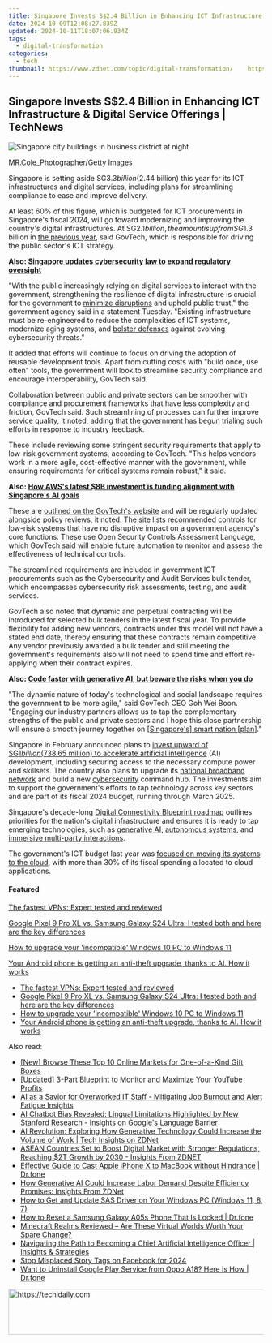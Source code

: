 ```yaml
---
title: Singapore Invests S$2.4 Billion in Enhancing ICT Infrastructure & Digital Service Offerings | TechNews
date: 2024-10-09T12:08:27.839Z
updated: 2024-10-11T18:07:06.934Z
tags:
  - digital-transformation
categories:
  - tech
thumbnail: https://www.zdnet.com/topic/digital-transformation/    https://www.zdnet.com/a/img/resize/ab9ac68599a3630d2f3f2e8a8427ebe5094b8dfc/2024/05/14/998deba2-71cb-4e53-a0bf-35cb4d463100/singapore34gettyimages-1219724477.jpg?width=170&height=128&fit=crop&auto=webp
---
```


## Singapore Invests S$2.4 Billion in Enhancing ICT Infrastructure & Digital Service Offerings | TechNews

![Singapore city buildings in business district at night](https://www.zdnet.com/a/img/resize/727523c16384beb83f0ddfd88802899257cdca03/2024/05/14/998deba2-71cb-4e53-a0bf-35cb4d463100/singapore34gettyimages-1219724477.jpg?auto=webp&width=1280)

MR.Cole\_Photographer/Getty Images

Singapore is setting aside SG$3.3 billion ($2.44 billion) this year for its ICT infrastructures and digital services, including plans for streamlining compliance to ease and improve delivery.

At least 60% of this figure, which is budgeted for ICT procurements in Singapore's fiscal 2024, will go toward modernizing and improving the country's digital infrastructures. At SG$2.1 billion, the amount is up from SG$1.3 billion in [the previous year](https://www.zdnet.com/article/singapore-focuses-ict-spend-on-cloud-applications/), said GovTech, which is responsible for driving the public sector's ICT strategy. 

**Also: [Singapore updates cybersecurity law to expand regulatory oversight](https://www.zdnet.com/article/singapore-updates-cybersecurity-law-to-expand-regulatory-oversight/)**

"With the public increasingly relying on digital services to interact with the government, strengthening the resilience of digital infrastructure is crucial for the government to [minimize disruptions](https://www.zdnet.com/article/singapore-reviews-ways-to-boost-digital-infrastructures-after-big-outage/) and uphold public trust," the government agency said in a statement Tuesday. "Existing infrastructure must be re-engineered to reduce the complexities of ICT systems, modernize aging systems, and [bolster defenses](https://www.zdnet.com/article/singapores-guidelines-to-bolster-mobile-app-security-are-optional-for-now/) against evolving cybersecurity threats."

It added that efforts will continue to focus on driving the adoption of reusable development tools. Apart from cutting costs with "build once, use often" tools, the government will look to streamline security compliance and encourage interoperability, GovTech said. 

Collaboration between public and private sectors can be smoother with compliance and procurement frameworks that have less complexity and friction, GovTech said. Such streamlining of processes can further improve service quality, it noted, adding that the government has begun trialing such efforts in response to industry feedback. 

These include reviewing some stringent security requirements that apply to low-risk government systems, according to GovTech. "This helps vendors work in a more agile, cost-effective manner with the government, while ensuring requirements for critical systems remain robust," it said. 

**Also: [How AWS's latest $8B investment is funding alignment with Singapore's AI goals](https://www.zdnet.com/article/how-awss-latest-8b-investment-is-funding-alignment-with-singapores-ai-goals/)**

These are [outlined on the GovTech's website](https://info.standards.tech.gov.sg/) and will be regularly updated alongside policy reviews, it noted. The site lists recommended controls for low-risk systems that have no disruptive impact on a government agency's core functions. These use Open Security Controls Assessment Language, which GovTech said will enable future automation to monitor and assess the effectiveness of technical controls. 

The streamlined requirements are included in government ICT procurements such as the Cybersecurity and Audit Services bulk tender, which encompasses cybersecurity risk assessments, testing, and audit services.

GovTech also noted that dynamic and perpetual contracting will be introduced for selected bulk tenders in the latest fiscal year. To provide flexibility for adding new vendors, contracts under this model will not have a stated end date, thereby ensuring that these contracts remain competitive. Any vendor previously awarded a bulk tender and still meeting the government's requirements also will not need to spend time and effort re-applying when their contract expires.

**Also: [Code faster with generative AI, but beware the risks when you do](https://www.zdnet.com/article/code-faster-with-generative-ai-but-beware-the-risks-when-you-do/)**

"The dynamic nature of today's technological and social landscape requires the government to be more agile," said GovTech CEO Goh Wei Boon. "Engaging our industry partners allows us to tap the complementary strengths of the public and private sectors and I hope this close partnership will ensure a smooth journey together on \[[Singapore's\] smart nation \[plan](https://www.zdnet.com/article/singapore-touts-open-platforms-in-smart-nation-drive-acknowledges-need-to-do-better-in-security/)\]."

Singapore in February announced plans to [invest upward of SG$1 billion ($738.65 million) to accelerate artificial intelligence](https://www.zdnet.com/article/singapore-looks-to-accelerate-ai-development-with-investment-in-compute-and-talent/) (AI) development, including securing access to the necessary compute power and skillsets. The country also plans to upgrade its [national broadband network](https://www.zdnet.com/home-and-office/networking/singapore-is-boosting-its-broadband-for-ai-and-autonomous-vehicles/) and build a new [cybersecurity](https://www.zdnet.com/article/singapore-updates-cybersecurity-law-to-expand-regulatory-oversight/) command hub. The investments aim to support the government's efforts to tap technology across key sectors and are part of its fiscal 2024 budget, running through March 2025.

Singapore's decade-long [Digital Connectivity Blueprint roadmap](https://www.zdnet.com/home-and-office/networking/singapore-creates-digital-blueprint-for-generative-ai-and-autonomous-systems/) outlines priorities for the nation's digital infrastructure and ensures it is ready to tap emerging technologies, such as [generative AI](https://www.zdnet.com/article/ai-leaders-urged-to-integrate-local-data-models-for-diversitys-sake/), [autonomous systems](https://www.zdnet.com/article/first-commercial-autonomous-bus-services-hit-singapore-roads/), and [immersive multi-party interactions](https://www.zdnet.com/article/singapore-opens-up-its-airport-to-the-metaverse/). 

The government's ICT budget last year was [focused on moving its systems to the cloud](https://www.zdnet.com/article/singapore-focuses-ict-spend-on-cloud-applications/), with more than 30% of its fiscal spending allocated to cloud applications. 

#### Featured

[The fastest VPNs: Expert tested and reviewed](https://www.zdnet.com/article/fastest-vpn/ "The fastest VPNs: Expert tested and reviewed")

[Google Pixel 9 Pro XL vs. Samsung Galaxy S24 Ultra: I tested both and here are the key differences](https://www.zdnet.com/article/google-pixel-9-pro-xl-vs-samsung-galaxy-s24-ultra/ "Google Pixel 9 Pro XL vs. Samsung Galaxy S24 Ultra: I tested both and here are the key differences")

[How to upgrade your 'incompatible' Windows 10 PC to Windows 11](https://www.zdnet.com/article/how-to-upgrade-your-incompatible-windows-10-pc-to-windows-11/ "How to upgrade your 'incompatible' Windows 10 PC to Windows 11")

[Your Android phone is getting an anti-theft upgrade, thanks to AI. How it works](https://www.zdnet.com/article/your-android-phone-is-getting-an-anti-theft-upgrade-thanks-to-ai-how-it-works/ "Your Android phone is getting an anti-theft upgrade, thanks to AI. How it works")

* [The fastest VPNs: Expert tested and reviewed](https://www.zdnet.com/article/fastest-vpn/ "The fastest VPNs: Expert tested and reviewed")
* [Google Pixel 9 Pro XL vs. Samsung Galaxy S24 Ultra: I tested both and here are the key differences](https://www.zdnet.com/article/google-pixel-9-pro-xl-vs-samsung-galaxy-s24-ultra/ "Google Pixel 9 Pro XL vs. Samsung Galaxy S24 Ultra: I tested both and here are the key differences")
* [How to upgrade your 'incompatible' Windows 10 PC to Windows 11](https://www.zdnet.com/article/how-to-upgrade-your-incompatible-windows-10-pc-to-windows-11/ "How to upgrade your 'incompatible' Windows 10 PC to Windows 11")
* [Your Android phone is getting an anti-theft upgrade, thanks to AI. How it works](https://www.zdnet.com/article/your-android-phone-is-getting-an-anti-theft-upgrade-thanks-to-ai-how-it-works/ "Your Android phone is getting an anti-theft upgrade, thanks to AI. How it works")

<ins class="adsbygoogle"
     style="display:block"
     data-ad-format="autorelaxed"
     data-ad-client="ca-pub-7571918770474297"
     data-ad-slot="1223367746"></ins>

<ins class="adsbygoogle"
     style="display:block"
     data-ad-client="ca-pub-7571918770474297"
     data-ad-slot="8358498916"
     data-ad-format="auto"
     data-full-width-responsive="true"></ins>

<span class="atpl-alsoreadstyle">Also read:</span>
<div><ul>
<li><a href="https://extra-resources.techidaily.com/new-browse-these-top-10-online-markets-for-one-of-a-kind-gift-boxes/"><u>[New] Browse These Top 10 Online Markets for One-of-a-Kind Gift Boxes</u></a></li>
<li><a href="https://youtube-clips.techidaily.com/updated-3-part-blueprint-to-monitor-and-maximize-your-youtube-profits/"><u>[Updated] 3-Part Blueprint to Monitor and Maximize Your YouTube Profits</u></a></li>
<li><a href="https://app-tips.techidaily.com/ai-as-a-savior-for-overworked-it-staff-mitigating-job-burnout-and-alert-fatigue-insights/"><u>AI as a Savior for Overworked IT Staff - Mitigating Job Burnout and Alert Fatigue Insights</u></a></li>
<li><a href="https://app-tips.techidaily.com/ai-chatbot-bias-revealed-lingual-limitations-highlighted-by-new-stanford-research-insights-on-googles-language-barrier/"><u>AI Chatbot Bias Revealed: Lingual Limitations Highlighted by New Stanford Research - Insights on Google's Language Barrier</u></a></li>
<li><a href="https://app-tips.techidaily.com/ai-revolution-exploring-how-generative-technology-could-increase-the-volume-of-work-tech-insights-on-zdnet/"><u>AI Revolution: Exploring How Generative Technology Could Increase the Volume of Work | Tech Insights on ZDNet</u></a></li>
<li><a href="https://app-tips.techidaily.com/asean-countries-set-to-boost-digital-market-with-stronger-regulations-reaching-2t-growth-by-2030-insights-from-zdnet/"><u>ASEAN Countries Set to Boost Digital Market with Stronger Regulations, Reaching $2T Growth by 2030 - Insights From ZDNET</u></a></li>
<li><a href="https://screen-mirror.techidaily.com/effective-guide-to-cast-apple-iphone-x-to-macbook-without-hindrance-drfone-by-drfone-ios/"><u>Effective Guide to Cast Apple iPhone X to MacBook without Hindrance | Dr.fone</u></a></li>
<li><a href="https://app-tips.techidaily.com/how-generative-ai-could-increase-labor-demand-despite-efficiency-promises-insights-from-zdnet/"><u>How Generative AI Could Increase Labor Demand Despite Efficiency Promises: Insights From ZDNet</u></a></li>
<li><a href="https://driver-download.techidaily.com/how-to-get-and-update-sas-driver-on-your-windows-pc-windows-11-8-7/"><u>How to Get and Update SAS Driver on Your Windows PC (Windows 11, 8, 7)</u></a></li>
<li><a href="https://techidaily.com/how-to-reset-a-samsung-galaxy-a05s-phone-that-is-locked-drfone-by-drfone-reset-android-reset-android/"><u>How to Reset a Samsung Galaxy A05s Phone That Is Locked | Dr.fone</u></a></li>
<li><a href="https://technical-tips.techidaily.com/minecraft-realms-reviewed-are-these-virtual-worlds-worth-your-spare-change/"><u>Minecraft Realms Reviewed – Are These Virtual Worlds Worth Your Spare Change?</u></a></li>
<li><a href="https://app-tips.techidaily.com/navigating-the-path-to-becoming-a-chief-artificial-intelligence-officer-insights-and-strategies/"><u>Navigating the Path to Becoming a Chief Artificial Intelligence Officer | Insights & Strategies</u></a></li>
<li><a href="https://facebook-video-recording.techidaily.com/stop-misplaced-story-tags-on-facebook-for-2024/"><u>Stop Misplaced Story Tags on Facebook for 2024</u></a></li>
<li><a href="https://howto.techidaily.com/want-to-uninstall-google-play-service-from-oppo-a18-here-is-how-drfone-by-drfone-fix-android-problems-fix-android-problems/"><u>Want to Uninstall Google Play Service from Oppo A18? Here is How | Dr.fone</u></a></li>
</ul></div>

<!-- affiliate ads begin -->
<a href="https://appsumo.8odi.net/c/5597632/2123736/7443" target="_top" id="2123736">
  <img src="//a.impactradius-go.com/display-ad/7443-2123736" border="0" alt="https://techidaily.com" width="728" height="90"/>
</a>
<img height="0" width="0" src="https://appsumo.8odi.net/i/5597632/2123736/7443" style="position:absolute;visibility:hidden;" border="0" />
<!-- affiliate ads end -->

